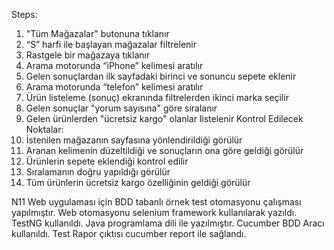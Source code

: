 Steps:
1. "Tüm Mağazalar" butonuna tıklanır
2. “S” harfi ile başlayan mağazalar filtrelenir
3. Rastgele bir mağazaya tıklanır
1. Arama motorunda “iPhone” kelimesi aratılır
2. Gelen sonuçlardan ilk sayfadaki birinci ve sonuncu sepete eklenir
1. Arama motorunda “telefon” kelimesi aratılır
2. Ürün listeleme (sonuç) ekranında filtrelerden ikinci marka seçilir
3. Gelen sonuçlar "yorum sayısına" göre sıralanır
4. Gelen ürünlerden "ücretsiz kargo" olanlar listelenir
Kontrol Edilecek Noktalar:
1. İstenilen mağazanın sayfasına yönlendirildiği görülür
2. Aranan kelimenin düzeltildiği ve sonuçların ona göre geldiği görülür
3. Ürünlerin sepete eklendiği kontrol edilir
4. Sıralamanın doğru yapıldığı görülür
5. Tüm ürünlerin ücretsiz kargo özelliğinin geldiği görülür

N11 Web uygulaması için BDD tabanlı örnek test otomasyonu çalışması yapılmıştır.
Web otomasyonu selenium framework kullanılarak yazıldı. TestNG kullanıldı. 
Java programlama dili ile yazılmıştır. Cucumber BDD Aracı kullanıldı. Test Rapor çıktısı cucumber report ile sağlandı. 
